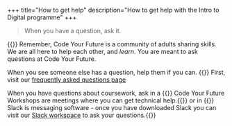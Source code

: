 +++
title="How to get help"
description="How to get help with the Intro to Digital programme"
+++

> When you have a question, ask it.

{{<note type="tip" title="Code Your Future is a Community">}}
Remember, Code Your Future is a community of adults sharing skills. We are all here to help each other, and _learn_. You are meant to ask questions at Code Your Future.

When you see someone else has a question, help them if you can.
{{</note>}}
First, visit our [frequently asked questions page](https://codeyourfuture.zendesk.com/hc/en-us)

When you have questions about coursework, ask in a {{<tooltip title="workshop">}} Code Your Future Workshops are meetings where you can get technical help.{{</tooltip>}} or in {{<tooltip title="Slack">}} Slack is messaging software - once you have downloaded Slack you can visit our [Slack workspace](https://cyf-introtodigital.slack.com/signup#/domain-signup) to ask your questions.{{</tooltip>}}
